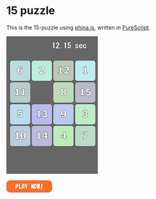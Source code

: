 # 15 puzzle

This is the 15-puzzle using [phina.js](http://phinajs.com/), written in [PureScript](http://www.purescript.org/).

![Screen Shot](./img/screenshot.png "Screen Shot")

[![PLAY NOW!](./img/playnow.gif "PLAY NOW!")](https://hansel-no-kioku.github.io/15puzzle/)
